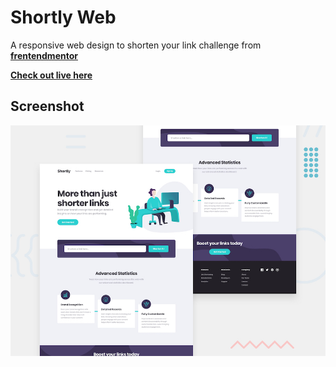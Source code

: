 # Shortly Web 

A responsive web design to shorten your link challenge from [__frentendmentor__](frontendmentor.io)

[**Check out live here**](https://xhortly.netlify.app)

## Screenshot

![Shortly](./img/desktop-preview.jpg)


